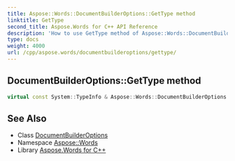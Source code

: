 ```yaml
---
title: Aspose::Words::DocumentBuilderOptions::GetType method
linktitle: GetType
second_title: Aspose.Words for C++ API Reference
description: 'How to use GetType method of Aspose::Words::DocumentBuilderOptions class in C++.'
type: docs
weight: 4000
url: /cpp/aspose.words/documentbuilderoptions/gettype/
---
```

## DocumentBuilderOptions::GetType method




```cpp
virtual const System::TypeInfo & Aspose::Words::DocumentBuilderOptions::GetType() const override
```

## See Also

* Class [DocumentBuilderOptions](../)
* Namespace [Aspose::Words](../../)
* Library [Aspose.Words for C++](../../../)
